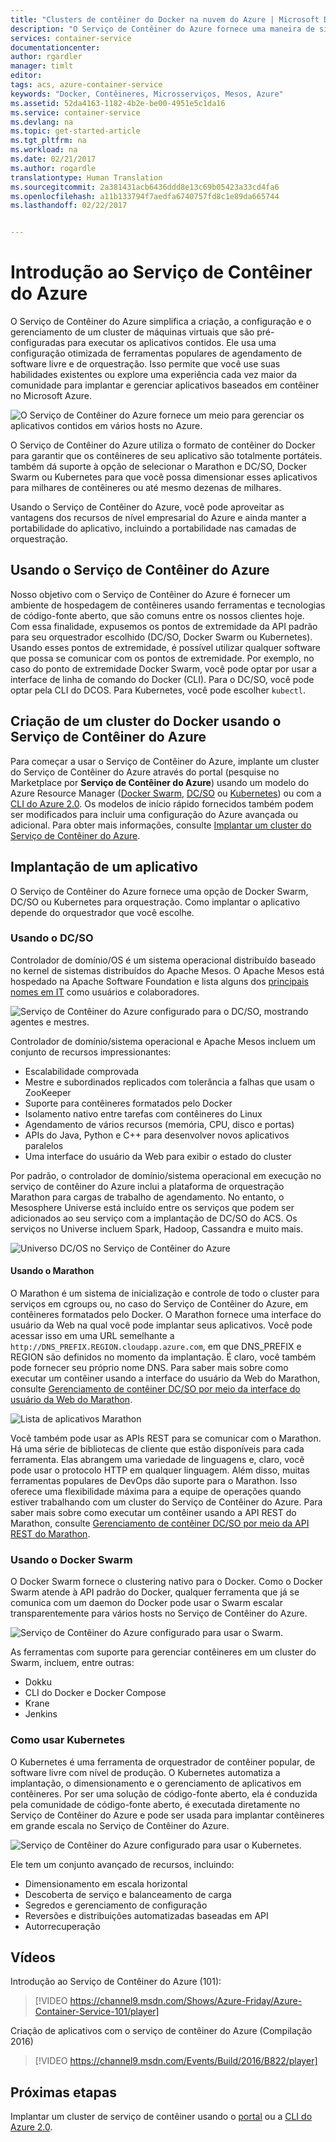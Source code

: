 ```yaml
---
title: "Clusters de contêiner do Docker na nuvem do Azure | Microsoft Docs"
description: "O Serviço de Contêiner do Azure fornece uma maneira de simplificar a criação, configuração e gerenciamento de um cluster de máquinas virtuais que são pré-configuradas para executar aplicativos contidos."
services: container-service
documentationcenter: 
author: rgardler
manager: timlt
editor: 
tags: acs, azure-container-service
keywords: "Docker, Contêineres, Microsserviços, Mesos, Azure"
ms.assetid: 52da4163-1182-4b2e-be00-4951e5c1da16
ms.service: container-service
ms.devlang: na
ms.topic: get-started-article
ms.tgt_pltfrm: na
ms.workload: na
ms.date: 02/21/2017
ms.author: rogardle
translationtype: Human Translation
ms.sourcegitcommit: 2a381431acb6436ddd8e13c69b05423a33cd4fa6
ms.openlocfilehash: a11b133794f7aedfa6740757fd8c1e89da665744
ms.lasthandoff: 02/22/2017


---
```

# <a name="azure-container-service-introduction"></a>Introdução ao Serviço de Contêiner do Azure
O Serviço de Contêiner do Azure simplifica a criação, a configuração e o gerenciamento de um cluster de máquinas virtuais que são pré-configuradas para executar os aplicativos contidos. Ele usa uma configuração otimizada de ferramentas populares de agendamento de software livre e de orquestração. Isso permite que você use suas habilidades existentes ou explore uma experiência cada vez maior da comunidade para implantar e gerenciar aplicativos baseados em contêiner no Microsoft Azure.

![O Serviço de Contêiner do Azure fornece um meio para gerenciar os aplicativos contidos em vários hosts no Azure.](./media/acs-intro/acs-cluster-new.png)

O Serviço de Contêiner do Azure utiliza o formato de contêiner do Docker para garantir que os contêineres de seu aplicativo são totalmente portáteis. também dá suporte à opção de selecionar o Marathon e DC/SO, Docker Swarm ou Kubernetes para que você possa dimensionar esses aplicativos para milhares de contêineres ou até mesmo dezenas de milhares.

Usando o Serviço de Contêiner do Azure, você pode aproveitar as vantagens dos recursos de nível empresarial do Azure e ainda manter a portabilidade do aplicativo, incluindo a portabilidade nas camadas de orquestração.

## <a name="using-azure-container-service"></a>Usando o Serviço de Contêiner do Azure
Nosso objetivo com o Serviço de Contêiner do Azure é fornecer um ambiente de hospedagem de contêineres usando ferramentas e tecnologias de código-fonte aberto, que são comuns entre os nossos clientes hoje. Com essa finalidade, expusemos os pontos de extremidade da API padrão para seu orquestrador escolhido (DC/SO, Docker Swarm ou Kubernetes). Usando esses pontos de extremidade, é possível utilizar qualquer software que possa se comunicar com os pontos de extremidade. Por exemplo, no caso do ponto de extremidade Docker Swarm, você pode optar por usar a interface de linha de comando do Docker (CLI). Para o DC/SO, você pode optar pela CLI do DCOS. Para Kubernetes, você pode escolher `kubectl`.

## <a name="creating-a-docker-cluster-by-using-azure-container-service"></a>Criação de um cluster do Docker usando o Serviço de Contêiner do Azure
Para começar a usar o Serviço de Contêiner do Azure, implante um cluster do Serviço de Contêiner do Azure através do portal (pesquise no Marketplace por **Serviço de Contêiner do Azure**) usando um modelo do Azure Resource Manager ([Docker Swarm](https://github.com/Azure/azure-quickstart-templates/tree/master/101-acs-swarm), [DC/SO](https://github.com/Azure/azure-quickstart-templates/tree/master/101-acs-dcos) ou [Kubernetes](https://github.com/Azure/azure-quickstart-templates/tree/master/101-acs-kubernetes)) ou com a [CLI do Azure 2.0](container-service-create-acs-cluster-cli.md). Os modelos de início rápido fornecidos também podem ser modificados para incluir uma configuração do Azure avançada ou adicional. Para obter mais informações, consulte [Implantar um cluster do Serviço de Contêiner do Azure](container-service-deployment.md).

## <a name="deploying-an-application"></a>Implantação de um aplicativo
O Serviço de Contêiner do Azure fornece uma opção de Docker Swarm, DC/SO ou Kubernetes para orquestração. Como implantar o aplicativo depende do orquestrador que você escolhe.

### <a name="using-dcos"></a>Usando o DC/SO
Controlador de domínio/OS é um sistema operacional distribuído baseado no kernel de sistemas distribuídos do Apache Mesos. O Apache Mesos está hospedado na Apache Software Foundation e lista alguns dos [principais nomes em IT](http://mesos.apache.org/documentation/latest/powered-by-mesos/) como usuários e colaboradores.

![Serviço de Contêiner do Azure configurado para o DC/SO, mostrando agentes e mestres.](media/acs-intro/dcos.png)

Controlador de domínio/sistema operacional e Apache Mesos incluem um conjunto de recursos impressionantes:

* Escalabilidade comprovada
* Mestre e subordinados replicados com tolerância a falhas que usam o ZooKeeper
* Suporte para contêineres formatados pelo Docker
* Isolamento nativo entre tarefas com contêineres do Linux
* Agendamento de vários recursos (memória, CPU, disco e portas)
* APIs do Java, Python e C++ para desenvolver novos aplicativos paralelos
* Uma interface do usuário da Web para exibir o estado do cluster

Por padrão, o controlador de domínio/sistema operacional em execução no serviço de contêiner do Azure inclui a plataforma de orquestração Marathon para cargas de trabalho de agendamento. No entanto, o Mesosphere Universe está incluído entre os serviços que podem ser adicionados ao seu serviço com a implantação de DC/SO do ACS. Os serviços no Universe incluem Spark, Hadoop, Cassandra e muito mais.

![Universo DC/OS no Serviço de Contêiner do Azure](media/dcos/universe.png)

#### <a name="using-marathon"></a>Usando o Marathon
O Marathon é um sistema de inicialização e controle de todo o cluster para serviços em cgroups ou, no caso do Serviço de Contêiner do Azure, em contêineres formatados pelo Docker. O Marathon fornece uma interface do usuário da Web na qual você pode implantar seus aplicativos. Você pode acessar isso em uma URL semelhante a `http://DNS_PREFIX.REGION.cloudapp.azure.com`, em que DNS\_PREFIX e REGION são definidos no momento da implantação. É claro, você também pode fornecer seu próprio nome DNS. Para saber mais sobre como executar um contêiner usando a interface do usuário da Web do Marathon, consulte [Gerenciamento de contêiner DC/SO por meio da interface do usuário da Web do Marathon](container-service-mesos-marathon-ui.md).

![Lista de aplicativos Marathon](media/dcos/marathon-applications-list.png)

Você também pode usar as APIs REST para se comunicar com o Marathon. Há uma série de bibliotecas de cliente que estão disponíveis para cada ferramenta. Elas abrangem uma variedade de linguagens e, claro, você pode usar o protocolo HTTP em qualquer linguagem. Além disso, muitas ferramentas populares de DevOps dão suporte para o Marathon. Isso oferece uma flexibilidade máxima para a equipe de operações quando estiver trabalhando com um cluster do Serviço de Contêiner do Azure. Para saber mais sobre como executar um contêiner usando a API REST do Marathon, consulte [Gerenciamento de contêiner DC/SO por meio da API REST do Marathon](container-service-mesos-marathon-rest.md).

### <a name="using-docker-swarm"></a>Usando o Docker Swarm
O Docker Swarm fornece o clustering nativo para o Docker. Como o Docker Swarm atende à API padrão do Docker, qualquer ferramenta que já se comunica com um daemon do Docker pode usar o Swarm escalar transparentemente para vários hosts no Serviço de Contêiner do Azure.

![Serviço de Contêiner do Azure configurado para usar o Swarm.](media/acs-intro/acs-swarm2.png)

As ferramentas com suporte para gerenciar contêineres em um cluster do Swarm, incluem, entre outras:

* Dokku
* CLI do Docker e Docker Compose
* Krane
* Jenkins

### <a name="using-kubernetes"></a>Como usar Kubernetes
O Kubernetes é uma ferramenta de orquestrador de contêiner popular, de software livre com nível de produção. O Kubernetes automatiza a implantação, o dimensionamento e o gerenciamento de aplicativos em contêineres. Por ser uma solução de código-fonte aberto, ela é conduzida pela comunidade de código-fonte aberto, é executada diretamente no Serviço de Contêiner do Azure e pode ser usada para implantar contêineres em grande escala no Serviço de Contêiner do Azure.

![Serviço de Contêiner do Azure configurado para usar o Kubernetes.](media/acs-intro/kubernetes.png)

Ele tem um conjunto avançado de recursos, incluindo:
* Dimensionamento em escala horizontal
* Descoberta de serviço e balanceamento de carga
* Segredos e gerenciamento de configuração
* Reversões e distribuições automatizadas baseadas em API
* Autorrecuperação




## <a name="videos"></a>Vídeos
Introdução ao Serviço de Contêiner do Azure (101):  

> [!VIDEO https://channel9.msdn.com/Shows/Azure-Friday/Azure-Container-Service-101/player]
>
>

Criação de aplicativos com o serviço de contêiner do Azure (Compilação 2016)

> [!VIDEO https://channel9.msdn.com/Events/Build/2016/B822/player]
>
>

## <a name="next-steps"></a>Próximas etapas

Implantar um cluster de serviço de contêiner usando o [portal](container-service-deployment.md) ou a [CLI do Azure 2.0](container-service-create-acs-cluster-cli.md).
